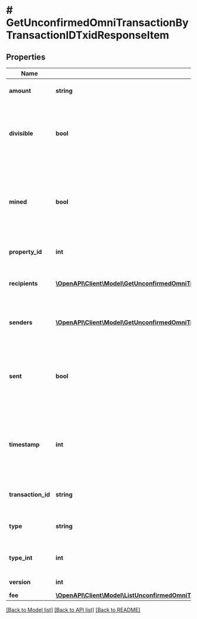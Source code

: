 # # GetUnconfirmedOmniTransactionByTransactionIDTxidResponseItem

## Properties

Name | Type | Description | Notes
------------ | ------------- | ------------- | -------------
**amount** | **string** | Defines the amount of the sent tokens. |
**divisible** | **bool** | Defines whether the attribute can be divisible or not, as boolean. E.g., if it is \&quot;true\&quot;, the attribute is divisible. |
**mined** | **bool** | Defines whether the transaction has been mined or not, as boolean. E.g. if set to \&quot;true\&quot;, it means the transaction is mined. |
**property_id** | **int** | Represents the identifier of the tokens to send. |
**recipients** | [**\OpenAPI\Client\Model\GetUnconfirmedOmniTransactionByTransactionIDTxidResponseItemRecipients[]**](GetUnconfirmedOmniTransactionByTransactionIDTxidResponseItemRecipients.md) | Represents an object of addresses that receive the transactions. |
**senders** | [**\OpenAPI\Client\Model\GetUnconfirmedOmniTransactionByTransactionIDTxidResponseItemSenders[]**](GetUnconfirmedOmniTransactionByTransactionIDTxidResponseItemSenders.md) | Represents an object of addresses that provide the funds. |
**sent** | **bool** | Defines whether the transaction has been sent or not, as boolean. E.g. if set to \&quot;true\&quot;, it means the transaction is sent. |
**timestamp** | **int** | Defines the exact date/time in Unix Timestamp when this transaction was mined, confirmed or first seen in Mempool, if it is unconfirmed. |
**transaction_id** | **string** | String representation of the transaction identifier (txid) |
**type** | **string** | Defines the type of the transaction as a string. |
**type_int** | **int** | Defines the type of the transaction as a number. |
**version** | **int** | Defines the specific version. |
**fee** | [**\OpenAPI\Client\Model\ListUnconfirmedOmniTransactionsByAddressResponseItemFee**](ListUnconfirmedOmniTransactionsByAddressResponseItemFee.md) |  |

[[Back to Model list]](../../README.md#models) [[Back to API list]](../../README.md#endpoints) [[Back to README]](../../README.md)
